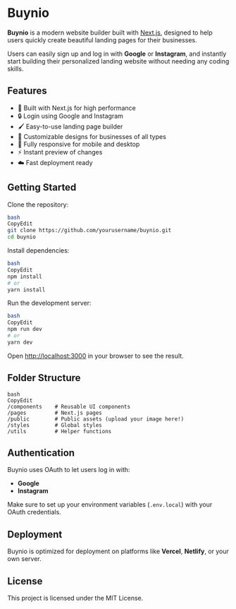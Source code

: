 # Buynio

**Buynio** is a modern website builder built with [Next.js](https://nextjs.org/), designed to help users quickly create beautiful landing pages for their businesses.

Users can easily sign up and log in with **Google** or **Instagram**, and instantly start building their personalized landing website without needing any coding skills.

<!-- You can upload your image later to `assets/buynio-preview.png` -->

## Features

- 🚀 Built with Next.js for high performance
- 🔒 Login using Google and Instagram
- 🖌️ Easy-to-use landing page builder
- 🎨 Customizable designs for businesses of all types
- 📱 Fully responsive for mobile and desktop
- ⚡ Instant preview of changes
- ☁️ Fast deployment ready

## Getting Started

Clone the repository:

```bash
bash
CopyEdit
git clone https://github.com/yourusername/buynio.git
cd buynio

```

Install dependencies:

```bash
bash
CopyEdit
npm install
# or
yarn install

```

Run the development server:

```bash
bash
CopyEdit
npm run dev
# or
yarn dev

```

Open [http://localhost:3000](http://localhost:3000/) in your browser to see the result.

## Folder Structure

```
bash
CopyEdit
/components    # Reusable UI components
/pages         # Next.js pages
/public        # Public assets (upload your image here!)
/styles        # Global styles
/utils         # Helper functions

```

## Authentication

Buynio uses OAuth to let users log in with:

- **Google**
- **Instagram**

Make sure to set up your environment variables (`.env.local`) with your OAuth credentials.

## Deployment

Buynio is optimized for deployment on platforms like **Vercel**, **Netlify**, or your own server.

## License

This project is licensed under the MIT License.
